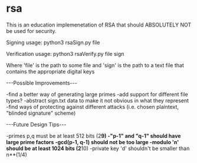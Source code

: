 # rsa 

This is an education implemenetation of RSA that should ABSOLUTELY NOT be used for security.

Signing usage: python3 rsaSign.py file

Verification usage: python3 rsaVerify.py file sign

Where 'file' is the path to some file 
and 'sign' is the path to a text file that contains the appropriate digital keys



---Possible Improvements---

-find a better way of generating large primes
-add support for different file types?
-abstract sign.txt data to make it not obvious in what they represent
-find ways of protecting against different attacks
(i.e. chosen plaintext, "blinded signature" scheme)

---Future Design Tips---

-primes p,q must be at least 512 bits (2**9)
-"p-1" and "q-1" should have large prime factors
-gcd(p-1, q-1) should not be too large
-modulo 'n' should be at least 1024 bits (2**10)
-private key 'd' shouldn't be smaller than n**(1/4)
